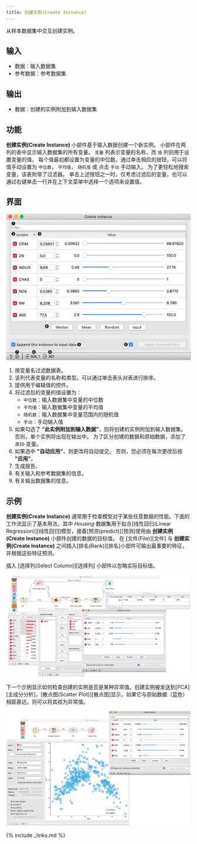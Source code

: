 ```yaml
---
title: 创建实例(Create Instance)
---
```


从样本数据集中交互创建实例。





## 输入
- 数据：输入数据集
- 参考数据：参考数据集

## 输出
- 数据：创建的实例附加到输入数据集


## 功能
**创建实例(Create Instance)** 小部件基于输入数据创建一个新实例。 小部件在两列的表中显示输入数据集的所有变量。 `变量` 列表示变量的名称，而 `值` 列则用于设置变量的值。 每个值最初都设置为变量的中位数。通过单击相应的按钮，可以将值手动设置为 `中位数`， `平均值`， `随机值` 或 点击 `手动` 手动输入。 为了更轻松地搜索变量，该表附带了过滤器。 单击上述按钮之一时，仅考虑过滤后的变量。也可以通过右键单击一行并在上下文菜单中选择一个选项来设置值。

## 界面
![](/assets/images/data/CreateInstance-stamped.png.webp)

1. 按变量名过滤数据表。
2. 该列代表变量的名称和类型。可以通过单击表头对表进行排序。
3. 提供用于编辑值的控件。
4. 将过滤后的变量的值设置为：
    - `中位数`：输入数据集中变量的中位数
    - `平均值`：输入数据集中变量的平均值
    - `随机数`：输入数据集中变量范围内的随机值
    - `手动`：手动输入值
5. 如果勾选了 **“此实例附加到输入数据”**，则将创建的实例附加到输入数据集。 否则，单个实例将出现在输出中。 为了区分创建的数据和原始数据，添加了 `源ID` 变量。
6. 如果选中 **"自动应用"**，则更改将自动提交。 否则，您必须在每次更改后按 **"应用"**。
7. 生成报告。
8. 有关输入和参考数据集的信息。
9. 有关输出数据集的信息。

## 示例
**创建实例(Create Instance)** 通常用于检查模型对于某些任意数据的性能。下面的工作流显示了基本用法，其中 *Housing* 数据集用于拟合[线性回归(Linear Regression)][线性回归]模型，接着[预测(predict)][预测]使用由 **创建实例(Create Instance)** 小部件创建的数据的目标值。 在 [文件(File)][文件] 与 **创建实例(Create Instance)** 之间插入[排名(Rank)][排名]小部件可输出最重要的特征，并根据这些特征预测。

插入 [选择列(Select Column)][选择列] 小部件以忽略实际目标值。


![](/assets/images/data/CreateInstance-example.png.webp)

下一个示例显示如何检查创建的实例是否是某种异常值。创建实例被发送到[PCA][主成分分析]，[散点图(Scatter Plot)][散点图]显示，如果它与原始数据（蓝色）相距甚远，则可以将其视为异常值。

![](/assets/images/data/CreateInstance-example2.png.webp)

{% include _links.md %}

